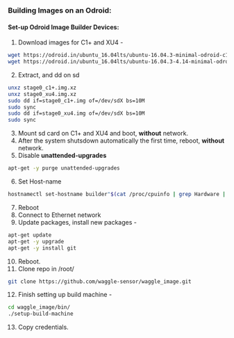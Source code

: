 ###  Building Images on an Odroid: 

#### Set-up Odroid Image Builder Devices:

1. Download images for C1+ and XU4 - 
```bash
wget https://odroid.in/ubuntu_16.04lts/ubuntu-16.04.3-minimal-odroid-c1-20170914.img.xz -O stage0_c1+.img.xz
wget https://odroid.in/ubuntu_16.04lts/ubuntu-16.04.3-4.14-minimal-odroid-xu4-20171213.img.xz -O stage0_xu4.img.xz
```
2. Extract, and dd on sd
```bash
unxz stage0_c1+.img.xz
unxz stage0_xu4.img.xz
sudo dd if=stage0_c1+.img of=/dev/sdX bs=10M
sudo sync
sudo dd if=stage0_xu4.img of=/dev/sdX bs=10M
sudo sync
```
3. Mount sd card on C1+ and XU4 and boot, **without** network. 
4. After the system shutsdown automatically the first time, reboot, **without** network. 
5. Disable **unattended-upgrades**
```bash
apt-get -y purge unattended-upgrades
```
6. Set Host-name 
```bash
hostnamectl set-hostname builder"$(cat /proc/cpuinfo | grep Hardware | cut -d ":" -f 2 | sed "s/\ //g")"
```
7. Reboot
8. Connect to Ethernet network
9. Update packages, install new packages -
```bash
apt-get update
apt-get -y upgrade
apt-get -y install git
```
10. Reboot.
11. Clone repo in /root/
```bash
git clone https://github.com/waggle-sensor/waggle_image.git
```
12. Finish setting up build machine -
```bash
cd waggle_image/bin/
./setup-build-machine
```
13. Copy credentials. 
